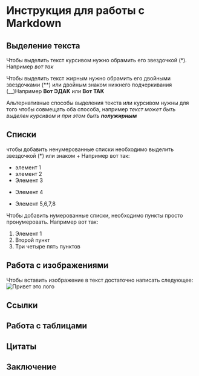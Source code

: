 # Инструкция для работы с Markdown

## Выделение текста

Чтобы выделить текст курсивом нужно обрамить его звездочкой (*). Например *вот так*

Чтобы выделить текст жирным нужно обрамить его двойными звездочками (**)  или двойным знаком нижнего подчеркивания (__)Например **Вот ЭДАК** или __Вот ТАК__

Альтернативные способы выделения текста или курсивом нужны для того чтобы совмещать оба способа, например _текст может быть выделен курсивом и при этом быть **полужирным**_

## Списки

чтобы добавить ненумерованные списки необходимо выделить звездочкой (*) или знаком + Например вот так:
* элемент 1
* элемент 2
* Элемент 3
+ Элемент 4
* Элемент 5,6,7,8

Чтобы добавить нумерованные списки, необходимо пункты просто пронумеровать. Например вот так:
1. Элемент 1
2. Второй пункт
3. Три четыре пять пунктов

## Работа с изображениями

Чтобы вставить изображение в текст достаточно написать следующее:
![Привет это лого](logo.jpg)

## Ссылки

## Работа с таблицами

## Цитаты

## Заключение
